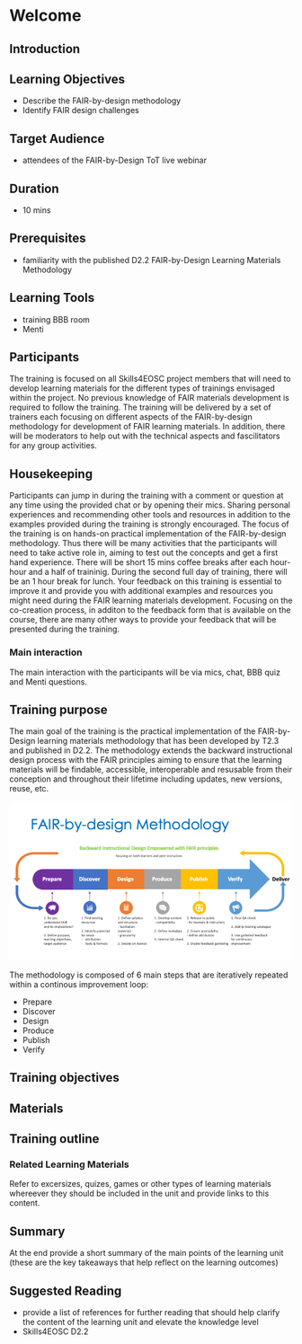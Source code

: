 [_metadata_:author]:- "Skills4EOSC T2.3"
[_metadata_:title]:- "Welcome"
[_metadata_:tags]:- "FAIR-by-Design learning materials, FAIR learning objects, welcome"



# Welcome

## Introduction

## Learning Objectives
- Describe the FAIR-by-design methodology
- Identify FAIR design challenges

## Target Audience
- attendees of the FAIR-by-Design ToT live webinar

## Duration
- 10 mins

## Prerequisites
- familiarity with the published D2.2 FAIR-by-Design Learning Materials Methodology

## Learning Tools
- training BBB room
- Menti

## Participants

The training is focused on all Skills4EOSC project members that will need to develop learning materials for the different types of trainings envisaged within the project. No previous knowledge of FAIR materials development is required to follow the training. 
The training will be delivered by a set of trainers each focusing on different aspects of the FAIR-by-design methodology for development of FAIR learning materials. In addition, there will be moderators to help out with the technical aspects and fascilitators for any group activities. 

## Housekeeping

Participants can jump in during the training with a comment or question at any time using the provided chat or by opening their mics. Sharing personal experiences and recommending other tools and resources in addition to the examples provided during the training is strongly encouraged.
The focus of the training is on hands-on practical implementation of the FAIR-by-design methodology.
Thus there will be many activities that the participants will need to take active role in, aiming to test out the concepts and get a first hand experience.
There will be short 15 mins coffee breaks after each hour-hour and a half of traininig. During the second full day of training, there will be an 1 hour break for lunch.
Your feedback on this training is essential to improve it and provide you with additional examples and resources you might need during the FAIR learning materials development. Focusing on the co-creation process, in additon to the feedback form that is available on the course, there are many other ways to provide your feedback that will be presented during the training.

### Main interaction

The main interaction with the participants will be via mics, chat, BBB quiz and Menti questions.

## Training purpose

The main goal of the training is the practical implementation of the FAIR-by-Design learning materials methodology that has been developed by T2.3 and published in D2.2.
The methodology extends the backward instructional design process with the FAIR principles aiming to ensure that the learning materials will be findable, accessible, interoperable and resusable from their conception and throughout their lifetime including updates, new versions, reuse, etc. 

![FAIR-by-Design Learning Materials Methodology](img/methodology.png)

The methodology is composed of 6 main steps that are iteratively repeated within a continous improvement loop:
- Prepare
- Discover
- Design
- Produce
- Publish
- Verify

## Training objectives

## Materials

## Training outline



### Related Learning Materials

Refer to excersizes, quizes, games or other types of learning materials whereever they should be included in the unit and provide links to this content.


## Summary

At the end provide a short summary of the main points of the learning unit (these are the key takeaways that help reflect on the learning outcomes)

## Suggested Reading
- provide a list of references for further reading that should help clarify the content of the learning unit and elevate the knowledge level
- Skills4EOSC D2.2


